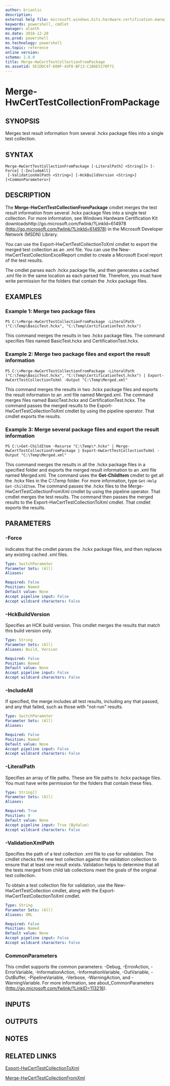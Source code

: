 ```yaml
---
author: brianlic
description: 
external help file: microsoft.windows.kits.hardware.certification.management.dll-Help.xml
keywords: powershell, cmdlet
manager: alanth
ms.date: 2016-12-20
ms.prod: powershell
ms.technology: powershell
ms.topic: reference
online version: 
schema: 2.0.0
title: Merge-HwCertTestCollectionFromPackage
ms.assetid: 5E1DDC47-600F-43F8-BF13-C1B6E5170F71
---
```


# Merge-HwCertTestCollectionFromPackage

## SYNOPSIS
Merges test result information from several .hckx package files into a single test collection.

## SYNTAX

```
Merge-HwCertTestCollectionFromPackage [-LiteralPath] <String[]> [-Force] [-IncludeAll]
 [-ValidationXmlPath <String>] [-HckBuildVersion <String>] [<CommonParameters>]
```

## DESCRIPTION
The **Merge-HwCertTestCollectionFromPackage** cmdlet merges the test result information from several .hckx package files into a single test collection.
For more information, see Windows Hardware Certification Kit downloadshttp://go.microsoft.com/fwlink/?LinkId=614978 (http://go.microsoft.com/fwlink/?LinkId=614978) in the Microsoft Developer Network (MSDN) Library.

You can use the Export-HwCertTestCollectionToXml cmdlet to export the merged test collection as an .xml file.
You can use the New-HwCertTestCollectionExcelReport cmdlet to create a Microsoft Excel report of the test results.

The cmdlet parses each .hckx package file, and then generates a cached .xml file in the same location as each parsed file.
Therefore, you must have write permission for the folders that contain the .hckx package files.

## EXAMPLES

### Example 1: Merge two package files
```
PS C:\>Merge-HwCertTestCollectionFromPackage -LiteralPath ("C:\Temp\BasicTest.hckx", "C:\Temp\CertificationTest.hckx")
```

This command merges the results in two .hckx package files.
The command specifies files named BasicTest.hckx and CertificationTest.hckx.

### Example 2: Merge two package files and export the result information
```
PS C:\>Merge-HwCertTestCollectionFromPackage -LiteralPath ("C:\Temp\BasicTest.hckx", "C:\Temp\CertificationTest.hckx") | Export-HwCertTestCollectionToXml -Output "C:\Temp\Merged.xml"
```

This command merges the results in two .hckx package files and exports the result information to an .xml file named Merged.xml.
The command merges files named BasicTest.hckx and CertificationTest.hckx.
The command passes the merged results to the Export-HwCertTestCollectionToXml cmdlet by using the pipeline operator.
That cmdlet exports the results.

### Example 3: Merge several package files and export the result information
```
PS C:\>Get-ChildItem -Recurse "C:\Temp\*.hckx" | Merge-HwCertTestCollectionFromPackage | Export-HwCertTestCollectionToXml -Output "C:\Temp\Merged.xml"
```

This command merges the results in all the .hckx package files in a specified folder and exports the merged result information to an .xml file named Merged.xml.
The command uses the **Get-ChildItem** cmdlet to get all the .hckx files in the C:\Temp folder.
For more information, type `Get-Help Get-ChildItem`.
The command passes the .hckx files to the Merge-HwCertTestCollectionFromXml cmdlet by using the pipeline operator.
That cmdlet merges the test results.
The command then passes the merged results to the Export-HwCertTestCollectionToXml cmdlet.
That cmdlet exports the results.

## PARAMETERS

### -Force
Indicates that the cmdlet parses the .hckx package files, and then replaces any existing cached .xml files.

```yaml
Type: SwitchParameter
Parameter Sets: (All)
Aliases: 

Required: False
Position: Named
Default value: None
Accept pipeline input: False
Accept wildcard characters: False
```

### -HckBuildVersion
Specifies an HCK build version.
This cmdlet merges the results that match this build version only.

```yaml
Type: String
Parameter Sets: (All)
Aliases: Build, Version

Required: False
Position: Named
Default value: None
Accept pipeline input: False
Accept wildcard characters: False
```

### -IncludeAll
If specified, the merge includes all test results, including any that passed, and any that failed, such as those with "not-run" results.

```yaml
Type: SwitchParameter
Parameter Sets: (All)
Aliases: 

Required: False
Position: Named
Default value: None
Accept pipeline input: False
Accept wildcard characters: False
```

### -LiteralPath
Specifies an array of file paths.
These are file paths to .hckx package files.
You must have write permission for the folders that contain these files.

```yaml
Type: String[]
Parameter Sets: (All)
Aliases: 

Required: True
Position: 0
Default value: None
Accept pipeline input: True (ByValue)
Accept wildcard characters: False
```

### -ValidationXmlPath
Specifies the path of a test collection .xml file to use for validation.
The cmdlet checks the new test collection against the validation collection to ensure that at least one result exists.
Validation helps to determine that all the tests merged from child lab collections meet the goals of the original test collection.

To obtain a test collection file for validation, use the New-HwCertTestCollection cmdlet, along with the Export-HwCertTestCollectionToXml cmdlet.

```yaml
Type: String
Parameter Sets: (All)
Aliases: XML

Required: False
Position: Named
Default value: None
Accept pipeline input: False
Accept wildcard characters: False
```

### CommonParameters
This cmdlet supports the common parameters: -Debug, -ErrorAction, -ErrorVariable, -InformationAction, -InformationVariable, -OutVariable, -OutBuffer, -PipelineVariable, -Verbose, -WarningAction, and -WarningVariable. For more information, see about_CommonParameters (http://go.microsoft.com/fwlink/?LinkID=113216).

## INPUTS

## OUTPUTS

## NOTES

## RELATED LINKS

[Export-HwCertTestCollectionToXml](./Export-HwCertTestCollectionToXml.md)

[Merge-HwCertTestCollectionFromXml](./Merge-HwCertTestCollectionFromXml.md)

